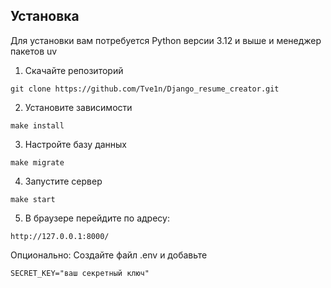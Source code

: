 ## Установка
Для установки вам потребуется Python версии 3.12 и выше и менеджер пакетов uv

1) Скачайте репозиторий
```
git clone https://github.com/Tve1n/Django_resume_creator.git
```
2) Установите зависимости
```
make install
```
3) Настройте базу данных
```
make migrate
```
4) Запустите сервер
```
make start
```
5) В браузере перейдите по адресу: 
```
http://127.0.0.1:8000/
```

Опционально:
Создайте файл .env и добавьте 
```
SECRET_KEY="ваш секретный ключ"
```